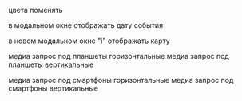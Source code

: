 цвета поменять

в модальном окне отображать дату события

в новом модальном окне "i" отображать карту

медиа запрос под планшеты горизонтальные
медиа запрос под планшеты вертикальные


медиа запрос под смартфоны горизонтальные
медиа запрос под смартфоны вертикальные

